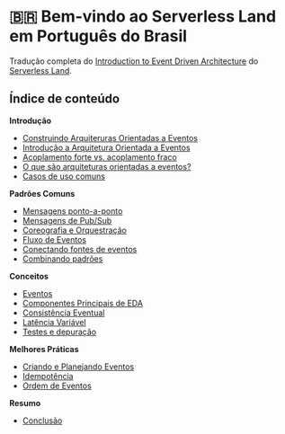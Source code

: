 # 🇧🇷 Bem-vindo ao Serverless Land em Português do Brasil

Tradução completa do [Introduction to Event Driven Architecture](https://serverlessland.com/event-driven-architecture/intro) do [Serverless Land](https://serverlessland.com/).

## Índice de conteúdo

**Introdução**

- [Construindo Arquiteruras Orientadas a Eventos](./01-01-construindo-arquiteruras-orientadas-a-eventos.md)
- [Introdução a Arquitetura Orientada a Eventos](./01-02-introducao-a-arquitetura-orientada-a-eventos.md)
- [Acoplamento forte vs. acoplamento fraco](./01-03-acoplamento-forte-vs-acoplamento-fraco.md)
- [O que são arquiteturas orientadas a eventos?](./01-04-o-que-sao-arquiteturas-orientadas-a-eventos.md)
- [Casos de uso comuns](./01-05-casos-de-uso-comuns.md)

**Padrões Comuns**

- [Mensagens ponto-a-ponto](./02-01-mensagens-ponto-a-ponto.md)
- [Mensagens de Pub/Sub](./02-02-mensagens-de-pub-sub.md)
- [Coreografia e Orquestração](./02-03-coreografia-e-orquestracao.md)
- [Fluxo de Eventos](./02-04-fluxo-de-eventos.md)
- [Conectando fontes de eventos](./02-05-conectando-fontes-de-eventos.md)
- [Combinando padrões](./02-06-combinando-padroes.md)

**Conceitos**

- [Eventos](./03-01-eventos.md)
- [Componentes Principais de EDA](./03-02-componentes-principais-de-eda)
- [Consistência Eventual](./03-03-consistencia-eventual.md)
- [Latência Variável](./03-04-latencia-variavel.md)
- [Testes e depuração](./03-05-testes-e-depuracao.md)

**Melhores Práticas**

- [Criando e Planejando Eventos](./04-01-criando-e-planejando-eventos.md)
- [Idempotência](./04-02-idempotencia.md)
- [Ordem de Eventos](./04-03-ordem-de-eventos.md)

**Resumo**

- [Conclusão](./05-01-conclusao.md)

